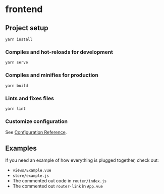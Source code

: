 # frontend

## Project setup

```
yarn install
```

### Compiles and hot-reloads for development

```
yarn serve
```

### Compiles and minifies for production

```
yarn build
```

### Lints and fixes files

```
yarn lint
```

### Customize configuration

See [Configuration Reference](https://cli.vuejs.org/config/).

## Examples

If you need an example of how everything is plugged together, check out:

- `views/Example.vue`
- `store/example.js`
- The commented out code in `router/index.js`
- The commented out `router-link` in `App.vue`
